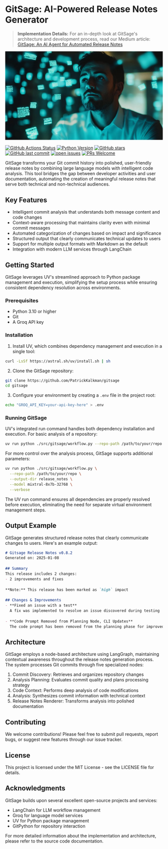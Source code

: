 # GitSage: AI-Powered Release Notes Generator

> **Implementation Details:** For an in-depth look at GitSage's architecture and development process, read our Medium article:  
> [GitSage: An AI Agent for Automated Release Notes](https://medium.com/ai-advances/gitsage-an-ai-agent-for-automated-release-notes-0b6a5efb5c79)

![GitSage Cover](cover.jpg)

[![GitHub Actions Status](https://img.shields.io/github/actions/workflow/status/PatrickKalkman/gitsage/ci.yml?branch=main)](https://github.com/PatrickKalkman/gitsage/actions)
[![Python Version](https://img.shields.io/badge/python-3.10%2B-blue)](https://www.python.org/downloads/)
[![GitHub stars](https://img.shields.io/github/stars/PatrickKalkman/gitsage)](https://github.com/PatrickKalkman/gitsage/stargazers)
[![GitHub last commit](https://img.shields.io/github/last-commit/PatrickKalkman/gitsage)](https://github.com/PatrickKalkman/gitsage)
[![open issues](https://img.shields.io/github/issues/PatrickKalkman/gitsage)](https://github.com/PatrickKalkman/gitsage/issues)
[![PRs Welcome](https://img.shields.io/badge/PRs-welcome-brightgreen.svg?style=flat-square)](https://makeapullrequest.com)

GitSage transforms your Git commit history into polished, user-friendly release notes by combining large language models with intelligent code analysis. This tool bridges the gap between developer activities and user documentation, automating the creation of meaningful release notes that serve both technical and non-technical audiences.

## Key Features

- Intelligent commit analysis that understands both message content and code changes
- Context-aware processing that maintains clarity even with minimal commit messages
- Automated categorization of changes based on impact and significance
- Structured output that clearly communicates technical updates to users
- Support for multiple output formats with Markdown as the default
- Integration with modern LLM services through LangChain

## Getting Started

GitSage leverages UV's streamlined approach to Python package management and execution, simplifying the setup process while ensuring consistent dependency resolution across environments.

### Prerequisites

- Python 3.10 or higher
- Git
- A Groq API key

### Installation

1. Install UV, which combines dependency management and execution in a single tool:

```bash
curl -LsSf https://astral.sh/uv/install.sh | sh
```

2. Clone the GitSage repository:

```bash
git clone https://github.com/PatrickKalkman/gitsage
cd gitsage
```

3. Configure your environment by creating a `.env` file in the project root:

```bash
echo "GROQ_API_KEY=your-api-key-here" > .env
```

### Running GitSage

UV's integrated run command handles both dependency installation and execution. For basic analysis of a repository:

```bash
uv run python ./src/gitsage/workflow.py --repo-path /path/to/your/repo
```

For more control over the analysis process, GitSage supports additional parameters:

```bash
uv run python ./src/gitsage/workflow.py \
  --repo-path /path/to/your/repo \
  --output-dir release_notes \
  --model mixtral-8x7b-32768 \
  --verbose
```

The UV run command ensures all dependencies are properly resolved before execution, eliminating the need for separate virtual environment management steps.

## Output Example

GitSage generates structured release notes that clearly communicate changes to users. Here's an example output:

```markdown
# Gitsage Release Notes v0.8.2
Generated on: 2025-01-08

## Summary
This release includes 2 changes:
- 2 improvements and fixes

**Note:** This release has been marked as `high` impact

## Changes & Improvements
- **Fixed an issue with a test**
  A fix was implemented to resolve an issue discovered during testing

- **Code Prompt Removed from Planning Node, CLI Updates**
  The code prompt has been removed from the planning phase for improved efficiency
```

## Architecture

GitSage employs a node-based architecture using LangGraph, maintaining contextual awareness throughout the release notes generation process. The system processes Git commits through five specialized nodes:

1. Commit Discovery: Retrieves and organizes repository changes
2. Analysis Planning: Evaluates commit quality and plans processing strategy
3. Code Context: Performs deep analysis of code modifications
4. Analysis: Synthesizes commit information with technical context
5. Release Notes Renderer: Transforms analysis into polished documentation

## Contributing

We welcome contributions! Please feel free to submit pull requests, report bugs, or suggest new features through our issue tracker.

## License

This project is licensed under the MIT License - see the LICENSE file for details.

## Acknowledgments

GitSage builds upon several excellent open-source projects and services:

- LangChain for LLM workflow management
- Groq for language model services
- UV for Python package management
- GitPython for repository interaction

For more detailed information about the implementation and architecture, please refer to the source code documentation.
